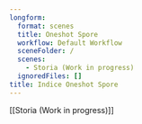 ```yaml
---
longform:
  format: scenes
  title: Oneshot Spore
  workflow: Default Workflow
  sceneFolder: /
  scenes:
    - Storia (Work in progress)
  ignoredFiles: []
title: Indice Oneshot Spore
---
```

[[Storia (Work in progress)]]